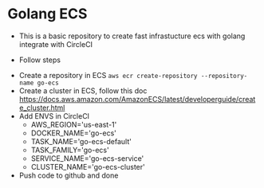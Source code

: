 # Golang ECS

 - This is a basic repository to create fast infrastucture ecs with golang integrate with CircleCI

* Follow steps

- Create a repository in ECS `aws ecr create-repository --repository-name go-ecs`
- Create a cluster in ECS, follow this doc <https://docs.aws.amazon.com/AmazonECS/latest/developerguide/create_cluster.html>
- Add ENVS in CircleCI
  * AWS_REGION='us-east-1'
  * DOCKER_NAME='go-ecs'
  * TASK_NAME='go-ecs-default'
  * TASK_FAMILY='go-ecs'
  * SERVICE_NAME='go-ecs-service'
  * CLUSTER_NAME='go-ecs-cluster'
- Push code to github and done
